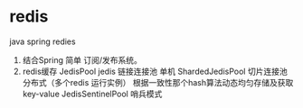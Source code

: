 # redis
java spring redies

1. 结合Spring 简单 订阅/发布系统。
2. redis缓存
   JedisPool jedis 链接连接池 单机
   ShardedJedisPool 切片连接池 分布式（多个redis 运行实例） 根据一致性那个hash算法动态均匀存储及获取key-value
   JedisSentinelPool 哨兵模式
